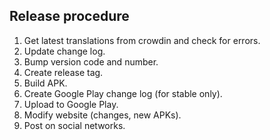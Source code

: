 Release procedure
-----------------

1. Get latest translations from crowdin and check for errors.
2. Update change log.
3. Bump version code and number.
4. Create release tag.
5. Build APK.
6. Create Google Play change log (for stable only).
7. Upload to Google Play.
8. Modify website (changes, new APKs).
9. Post on social networks.